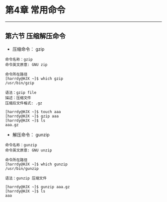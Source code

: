 # 第4章 常用命令

***
## 第六节 压缩解压命令
* 压缩命令： gzip
```
命令名称：gzip
命令英文原意: GNU zip

命令所在路径
[harrdy@HJX ~]$ which gzip
/usr/bin/gzip

语法：gzip file
描述：压缩文件
压缩后文件格式: .gz

[harrdy@HJX ~]$ touch aaa
[harrdy@HJX ~]$ gzip aaa
[harrdy@HJX ~]$ ls
aaa.gz 
```
* 解压命令： gunzip
```
命令名称：gunzip
命令英文原意: GNU unzip

命令所在路径
[harrdy@HJX ~]$ which gunzip
/usr/bin/gunzip

语法：gunzip 压缩文件

[harrdy@HJX ~]$ gunzip aaa.gz 
[harrdy@HJX ~]$ ls
aaa  
```

